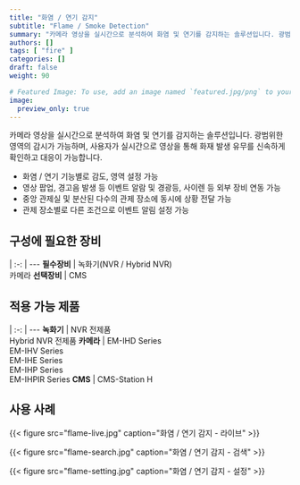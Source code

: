 ```yaml
---
title: "화염 / 연기 감지"
subtitle: "Flame / Smoke Detection"
summary: "카메라 영상을 실시간으로 분석하여 화염 및 연기를 감지하는 솔루션입니다. 광범위한 영역의 감시가 가능하며, 사용자가 실시간으로 영상을 통해 화재 발생 유무를 신속하게 확인하고 대응이 가능합니다."
authors: []
tags: [ "fire" ]
categories: []
draft: false
weight: 90

# Featured Image: To use, add an image named `featured.jpg/png` to your page's folder.
image:
  preview_only: true
---
```


카메라 영상을 실시간으로 분석하여 화염 및 연기를 감지하는 솔루션입니다. 광범위한 영역의 감시가 가능하며, 사용자가 실시간으로 영상을 통해 화재 발생 유무를 신속하게 확인하고 대응이 가능합니다.

- 화염 / 연기 기능별로 감도, 영역 설정 가능
- 영상 팝업, 경고음 발생 등 이벤트 알람 및 경광등, 사이렌 등 외부 장비 연동 가능
- 중앙 관제실 및 분산된 다수의 관제 장소에 동시에 상황 전달 가능
- 관제 장소별로 다른 조건으로 이벤트 알림 설정 가능

<div class="container">
<div class="row">
<div class="col-12 col-sm-6 pl-0">

## 구성에 필요한 장비

|
:-: | ---
**필수장비** | 녹화기(NVR / Hybrid NVR)<br>카메라
**선택장비** | CMS

</div>
<div class="col-12 col-sm-6 pl-0">

## 적용 가능 제품

|
:-: | ---
**녹화기** | NVR 전제품<br>Hybrid NVR 전제품
**카메라** | EM-IHD Series<br>EM-IHV Series<br>EM-IHE Series<br>EM-IHP Series<br>EM-IHPIR Series
**CMS** | CMS-Station H

</div>
</div>
</div>

## 사용 사례

{{< figure src="flame-live.jpg" caption="화염 / 연기 감지 - 라이브" >}}

{{< figure src="flame-search.jpg" caption="화염 / 연기 감지 - 검색" >}}

{{< figure src="flame-setting.jpg" caption="화염 / 연기 감지 - 설정" >}}
